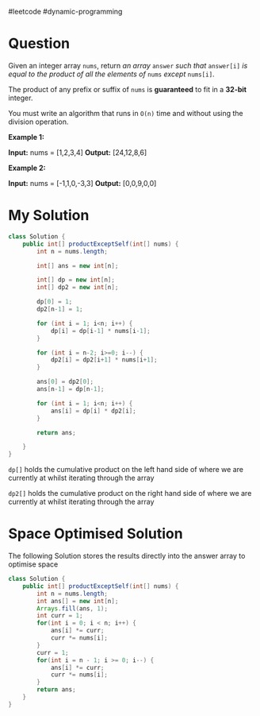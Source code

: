 #leetcode #dynamic-programming 

# Question

Given an integer array `nums`, return _an array_ `answer` _such that_ `answer[i]` _is equal to the product of all the elements of_ `nums` _except_ `nums[i]`.

The product of any prefix or suffix of `nums` is **guaranteed** to fit in a **32-bit** integer.

You must write an algorithm that runs in `O(n)` time and without using the division operation.

**Example 1:**

**Input:** nums = \[1,2,3,4]
**Output:** \[24,12,8,6]

**Example 2:**

**Input:** nums = \[-1,1,0,-3,3]
**Output:** \[0,0,9,0,0]

# My Solution

```java
class Solution {
    public int[] productExceptSelf(int[] nums) {
        int n = nums.length;

        int[] ans = new int[n];

        int[] dp = new int[n];
        int[] dp2 = new int[n];

        dp[0] = 1;
        dp2[n-1] = 1;

        for (int i = 1; i<n; i++) {
            dp[i] = dp[i-1] * nums[i-1];
        }

        for (int i = n-2; i>=0; i--) {
            dp2[i] = dp2[i+1] * nums[i+1];
        }

        ans[0] = dp2[0];
        ans[n-1] = dp[n-1];

        for (int i = 1; i<n; i++) {
            ans[i] = dp[i] * dp2[i];
        }

        return ans;

    }
}
```

`dp[]` holds the cumulative product on the left hand side of where we are currently at whilst iterating through the array

`dp2[]` holds the cumulative product on the right hand side of where we are currently at whilst iterating through the array

# Space Optimised Solution

The following Solution stores the results directly into the answer array to optimise space

```java
class Solution {
    public int[] productExceptSelf(int[] nums) {
        int n = nums.length;
        int ans[] = new int[n];
        Arrays.fill(ans, 1);
        int curr = 1;
        for(int i = 0; i < n; i++) {
            ans[i] *= curr;
            curr *= nums[i];
        }
        curr = 1;
        for(int i = n - 1; i >= 0; i--) {
            ans[i] *= curr;
            curr *= nums[i];
        }
        return ans;
    }
}
```